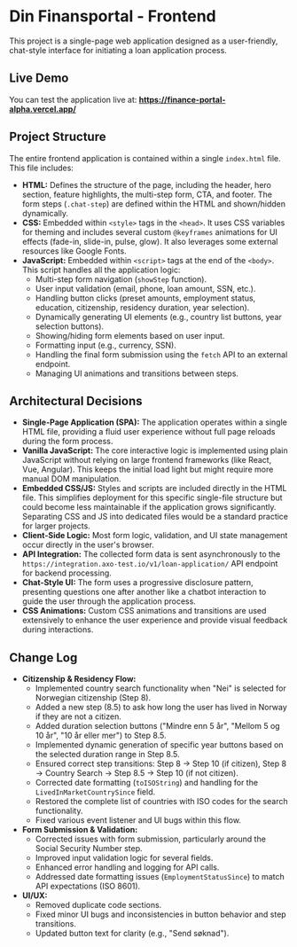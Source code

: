 # Din Finansportal - Frontend

This project is a single-page web application designed as a user-friendly, chat-style interface for initiating a loan application process.

## Live Demo

You can test the application live at: **https://finance-portal-alpha.vercel.app/**

## Project Structure

The entire frontend application is contained within a single `index.html` file. This file includes:

*   **HTML:** Defines the structure of the page, including the header, hero section, feature highlights, the multi-step form, CTA, and footer. The form steps (`.chat-step`) are defined within the HTML and shown/hidden dynamically.
*   **CSS:** Embedded within `<style>` tags in the `<head>`. It uses CSS variables for theming and includes several custom `@keyframes` animations for UI effects (fade-in, slide-in, pulse, glow). It also leverages some external resources like Google Fonts.
*   **JavaScript:** Embedded within `<script>` tags at the end of the `<body>`. This script handles all the application logic:
    *   Multi-step form navigation (`showStep` function).
    *   User input validation (email, phone, loan amount, SSN, etc.).
    *   Handling button clicks (preset amounts, employment status, education, citizenship, residency duration, year selection).
    *   Dynamically generating UI elements (e.g., country list buttons, year selection buttons).
    *   Showing/hiding form elements based on user input.
    *   Formatting input (e.g., currency, SSN).
    *   Handling the final form submission using the `fetch` API to an external endpoint.
    *   Managing UI animations and transitions between steps.

## Architectural Decisions

*   **Single-Page Application (SPA):** The application operates within a single HTML file, providing a fluid user experience without full page reloads during the form process.
*   **Vanilla JavaScript:** The core interactive logic is implemented using plain JavaScript without relying on large frontend frameworks (like React, Vue, Angular). This keeps the initial load light but might require more manual DOM manipulation.
*   **Embedded CSS/JS:** Styles and scripts are included directly in the HTML file. This simplifies deployment for this specific single-file structure but could become less maintainable if the application grows significantly. Separating CSS and JS into dedicated files would be a standard practice for larger projects.
*   **Client-Side Logic:** Most form logic, validation, and UI state management occur directly in the user's browser.
*   **API Integration:** The collected form data is sent asynchronously to the `https://integration.axo-test.io/v1/loan-application/` API endpoint for backend processing.
*   **Chat-Style UI:** The form uses a progressive disclosure pattern, presenting questions one after another like a chatbot interaction to guide the user through the application process.
*   **CSS Animations:** Custom CSS animations and transitions are used extensively to enhance the user experience and provide visual feedback during interactions.

## Change Log

*   **Citizenship & Residency Flow:**
    *   Implemented country search functionality when "Nei" is selected for Norwegian citizenship (Step 8).
    *   Added a new step (8.5) to ask how long the user has lived in Norway if they are not a citizen.
    *   Added duration selection buttons ("Mindre enn 5 år", "Mellom 5 og 10 år", "10 år eller mer") to Step 8.5.
    *   Implemented dynamic generation of specific year buttons based on the selected duration range in Step 8.5.
    *   Ensured correct step transitions: Step 8 -> Step 10 (if citizen), Step 8 -> Country Search -> Step 8.5 -> Step 10 (if not citizen).
    *   Corrected date formatting (`toISOString`) and handling for the `LivedInMarketCountrySince` field.
    *   Restored the complete list of countries with ISO codes for the search functionality.
    *   Fixed various event listener and UI bugs within this flow.
*   **Form Submission & Validation:**
    *   Corrected issues with form submission, particularly around the Social Security Number step.
    *   Improved input validation logic for several fields.
    *   Enhanced error handling and logging for API calls.
    *   Addressed date formatting issues (`EmploymentStatusSince`) to match API expectations (ISO 8601).
*   **UI/UX:**
    *   Removed duplicate code sections.
    *   Fixed minor UI bugs and inconsistencies in button behavior and step transitions.
    *   Updated button text for clarity (e.g., "Send søknad").